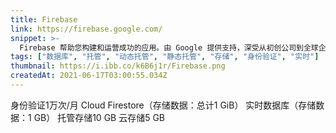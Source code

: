 ```yaml
---
title: Firebase
link: https://firebase.google.com/
snippet: >-
  Firebase 帮助您构建和运营成功的应用。由 Google 提供支持，深受从初创公司到全球企业的应用开发团队的喜爱。
tags: ["数据库", "托管", "动态托管", "静态托管", "存储", "身份验证", "实时"]
thumbnail: https://i.ibb.co/k6B6j1r/Firebase.png
createdAt: 2021-06-17T03:00:55.034Z
---
```

身份验证1万次/月
Cloud Firestore（存储数据：总计1 GiB）
实时数据库（存储数据：1 GB）
托管存储10 GB
云存储5 GB